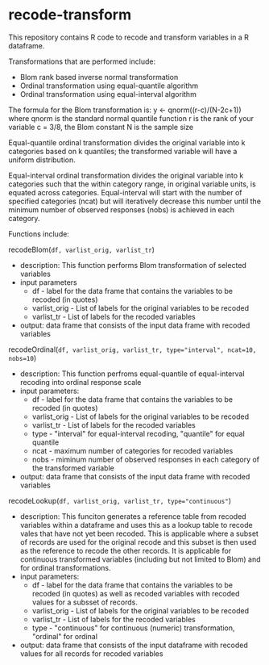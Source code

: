 recode-transform
================

This repository contains R code to recode and transform variables in a R dataframe.

Transformations that are performed include:
  - Blom rank based inverse normal transformation
  - Ordinal transformation using equal-quantile algorithm
  - Ordinal transformation using equal-interval algorithm
  
The formula for the Blom transformation is: 
  y <- qnorm((r-c)/(N-2c+1))
    where qnorm is the standard normal quantile function
    r is the rank of your variable
    c = 3/8, the Blom constant
    N is the sample size
    
Equal-quantile ordinal transformation divides the original variable into k categories based on k quantiles; the transformed variable will have a uniform distribution.

Equal-interval ordinal transformation divides the original variable into k categories such that the within category range, in original variable units, is equated across categories. Equal-interval will start with the number of specified categories (ncat) but will iteratively decrease this number until the minimum number of observed responses (nobs) is achieved in each category.

Functions include:

recodeBlom(`df, varlist_orig, varlist_tr`) 
  - description: This function performs Blom transformation of selected variables
  - input parameters
      - df - label for the data frame that contains the variables to be recoded (in quotes)
      - varlist_orig - List of labels for the original variables to be recoded
      - varlist_tr - List of labels for the recoded variables
  - output: data frame that consists of the input data frame with recoded variables

recodeOrdinal(`df, varlist_orig, varlist_tr, type="interval", ncat=10, nobs=10`) 
  - description: This function perfroms equal-quantile of equal-interval recoding into ordinal response scale
  - input parameters:
      - df - label for the data frame that contains the variables to be recoded (in quotes)
      - varlist_orig - List of labels for the original variables to be recoded
      - varlist_tr - List of labels for the recoded variables
      - type - "interval" for equal-interval recoding, "quantile" for equal quantile
      - ncat - maximum number of categories for recoded variables
      - nobs - miminum number of observed responses in each category of the transformed variable
  - output: data frame that consists of the input data frame with recoded variables

recodeLookup(`df, varlist_orig, varlist_tr, type="continuous"`) 
  - description: This funciton generates a reference table from recoded variables within a dataframe and uses this as a lookup table to recode vales that have not yet been recoded. This is applicable where a subset of records are used for the original recode and this subset is then used as the reference to recode the other records. It is applicable for continuous transformed variables (including but not limited to Blom) and for ordinal transformations.
  - input parameters: 
      - df - label for the data frame that contains the variables to be recoded (in quotes) as well as recoded variables with recoded values for a subsset of records.
      - varlist_orig - List of labels for the original variables to be recoded
      - varlist_tr - List of labels for the recoded variables
      - type - "continuous" for continuous (numeric) transformation, "ordinal" for ordinal
  - output: data frame that consists of the input dataframe with recoded values for all records for recoded variables

